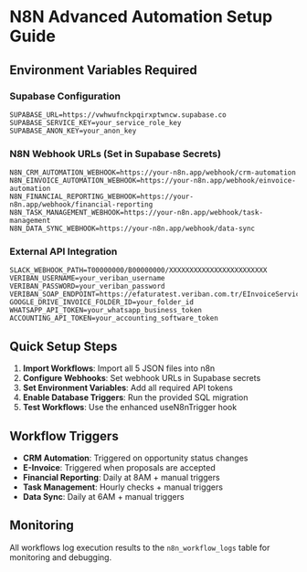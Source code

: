# N8N Advanced Automation Setup Guide

## Environment Variables Required

### Supabase Configuration
```
SUPABASE_URL=https://vwhwufnckpqirxptwncw.supabase.co
SUPABASE_SERVICE_KEY=your_service_role_key
SUPABASE_ANON_KEY=your_anon_key
```

### N8N Webhook URLs (Set in Supabase Secrets)
```
N8N_CRM_AUTOMATION_WEBHOOK=https://your-n8n.app/webhook/crm-automation
N8N_EINVOICE_AUTOMATION_WEBHOOK=https://your-n8n.app/webhook/einvoice-automation
N8N_FINANCIAL_REPORTING_WEBHOOK=https://your-n8n.app/webhook/financial-reporting
N8N_TASK_MANAGEMENT_WEBHOOK=https://your-n8n.app/webhook/task-management
N8N_DATA_SYNC_WEBHOOK=https://your-n8n.app/webhook/data-sync
```

### External API Integration
```
SLACK_WEBHOOK_PATH=T00000000/B00000000/XXXXXXXXXXXXXXXXXXXXXXXX
VERIBAN_USERNAME=your_veriban_username
VERIBAN_PASSWORD=your_veriban_password
VERIBAN_SOAP_ENDPOINT=https://efaturatest.veriban.com.tr/EInvoiceService/EInvoice.svc
GOOGLE_DRIVE_INVOICE_FOLDER_ID=your_folder_id
WHATSAPP_API_TOKEN=your_whatsapp_business_token
ACCOUNTING_API_TOKEN=your_accounting_software_token
```

## Quick Setup Steps

1. **Import Workflows**: Import all 5 JSON files into n8n
2. **Configure Webhooks**: Set webhook URLs in Supabase secrets
3. **Set Environment Variables**: Add all required API tokens
4. **Enable Database Triggers**: Run the provided SQL migration
5. **Test Workflows**: Use the enhanced useN8nTrigger hook

## Workflow Triggers

- **CRM Automation**: Triggered on opportunity status changes
- **E-Invoice**: Triggered when proposals are accepted
- **Financial Reporting**: Daily at 8AM + manual triggers
- **Task Management**: Hourly checks + manual triggers
- **Data Sync**: Daily at 6AM + manual triggers

## Monitoring

All workflows log execution results to the `n8n_workflow_logs` table for monitoring and debugging.